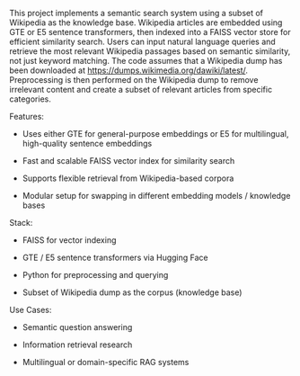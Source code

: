 This project implements a semantic search system using a subset of Wikipedia as the knowledge base. Wikipedia articles are embedded using GTE or E5 sentence transformers, then indexed into a FAISS vector store for efficient similarity search. 
Users can input natural language queries and retrieve the most relevant Wikipedia passages based on semantic similarity, not just keyword matching. The code assumes that a Wikipedia dump has been downloaded at https://dumps.wikimedia.org/dawiki/latest/. Preprocessing is then performed on the Wikipedia dump to remove irrelevant content and create a subset of relevant articles from specific categories.

Features:
- Uses either GTE for general-purpose embeddings or E5 for multilingual, high-quality sentence embeddings

- Fast and scalable FAISS vector index for similarity search

- Supports flexible retrieval from Wikipedia-based corpora

- Modular setup for swapping in different embedding models / knowledge bases

Stack:
- FAISS for vector indexing

- GTE / E5 sentence transformers via Hugging Face

- Python for preprocessing and querying

- Subset of Wikipedia dump as the corpus (knowledge base)

Use Cases:
- Semantic question answering

- Information retrieval research

- Multilingual or domain-specific RAG systems
